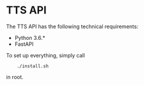 # TTS API 

The TTS API has the following technical requirements:
- Python 3.6.*
- FastAPI 

To set up everything, simply call 
```
	./install.sh 
``` 
in root. 
